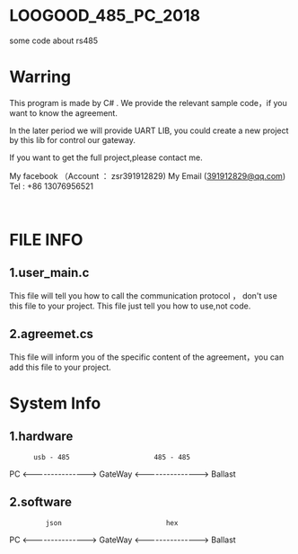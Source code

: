 # LOOGOOD_485_PC_2018
some code about rs485  

# Warring
This program is made by C# .
We provide the relevant sample code，if you want to know the agreement.

In the later period we will provide UART LIB, you could create  a new project by this lib for control our gateway.

If you want to get the full project,please contact me.

My facebook （Account ： zsr391912829)
My Email     (391912829@qq.com)           Tel : +86 13076956521   


 
# FILE INFO

## 1.user_main.c

  This file will tell you how to call the communication protocol ， don't use this file to your project. This file just tell you how to use,not code.
  
## 2.agreemet.cs

  This file will inform you of the specific content of the agreement，you can add this file to your project.   
  
  
# System Info

## 1.hardware 

          usb - 485                     485 - 485
   PC  <--------------->  GateWay   <---------------> Ballast


## 2.software

             json                          hex
   PC  <--------------->  GateWay   <---------------> Ballast
   
   
   
